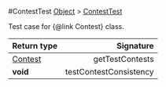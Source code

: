 #ContestTest
[Object]() > [ContestTest]()

Test case for {@link Contest} class.

Return type | Signature
--- | ---:
[Contest]() | getTestContests
**void** | testContestConsistency
